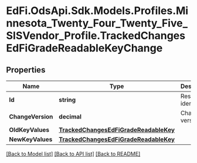 # EdFi.OdsApi.Sdk.Models.Profiles.Minnesota_Twenty_Four_Twenty_Five_SISVendor_Profile.TrackedChangesEdFiGradeReadableKeyChange

## Properties

Name | Type | Description | Notes
------------ | ------------- | ------------- | -------------
**Id** | **string** | Resource identifier | [optional] 
**ChangeVersion** | **decimal** | Change version | [optional] 
**OldKeyValues** | [**TrackedChangesEdFiGradeReadableKey**](TrackedChangesEdFiGradeReadableKey.md) |  | [optional] 
**NewKeyValues** | [**TrackedChangesEdFiGradeReadableKey**](TrackedChangesEdFiGradeReadableKey.md) |  | [optional] 

[[Back to Model list]](../README.md#documentation-for-models) [[Back to API list]](../README.md#documentation-for-api-endpoints) [[Back to README]](../README.md)

